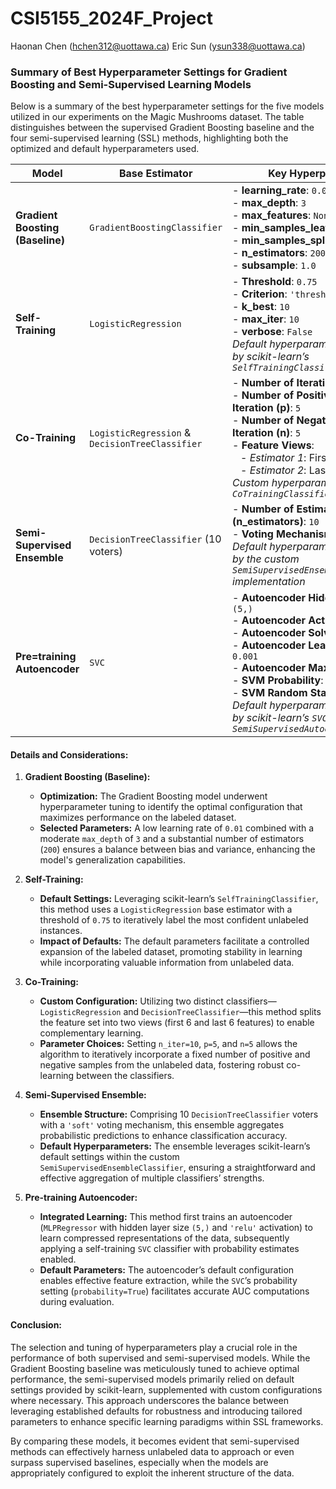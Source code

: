 # CSI5155_2024F_Project
Haonan Chen (hchen312@uottawa.ca)
Eric Sun (ysun338@uottawa.ca)
### **Summary of Best Hyperparameter Settings for Gradient Boosting and Semi-Supervised Learning Models**

Below is a summary of the best hyperparameter settings for the five models utilized in our experiments on the Magic Mushrooms dataset. The table distinguishes between the supervised Gradient Boosting baseline and the four semi-supervised learning (SSL) methods, highlighting both the optimized and default hyperparameters used.

| **Model**                         | **Base Estimator**                | **Key Hyperparameters**                                                                                                                                                                                                                                                                                                                                                     |
|-----------------------------------|------------------------------------|-------------------------------------------------------------------------------------------------------------------------------------------------------------------------------------------------------------------------------------------------------------------------------------------------------------------------------------------------------------------------------|
| **Gradient Boosting (Baseline)**  | `GradientBoostingClassifier`      | - **learning_rate**: `0.01` <br> - **max_depth**: `3` <br> - **max_features**: `None` <br> - **min_samples_leaf**: `5` <br> - **min_samples_split**: `20` <br> - **n_estimators**: `200` <br> - **subsample**: `1.0`                                                                                                                                                                |
| **Self-Training**                 | `LogisticRegression`               | - **Threshold**: `0.75` <br> - **Criterion**: `'threshold'` <br> - **k_best**: `10` <br> - **max_iter**: `10` <br> - **verbose**: `False` <br> *Default hyperparameters as provided by scikit-learn’s `SelfTrainingClassifier`*                                                                                                                                                |
| **Co-Training**                   | `LogisticRegression` & `DecisionTreeClassifier` | - **Number of Iterations (n_iter)**: `10` <br> - **Number of Positive Samples per Iteration (p)**: `5` <br> - **Number of Negative Samples per Iteration (n)**: `5` <br> - **Feature Views**: <br> &nbsp;&nbsp;&nbsp;- *Estimator 1*: First 6 features (`0-5`) <br> &nbsp;&nbsp;&nbsp;- *Estimator 2*: Last 6 features (`6-11`) <br> *Custom hyperparameters set for the `CoTrainingClassifier`* |
| **Semi-Supervised Ensemble**      | `DecisionTreeClassifier` (10 voters) | - **Number of Estimators (n_estimators)**: `10` <br> - **Voting Mechanism**: `'soft'` <br> *Default hyperparameters as provided by the custom `SemiSupervisedEnsembleClassifier` implementation*                                                                                                                                                |
| **Pre=training Autoencoder**        | `SVC`                              | - **Autoencoder Hidden Layer Sizes**: `(5,)` <br> - **Autoencoder Activation**: `'relu'` <br> - **Autoencoder Solver**: `'adam'` <br> - **Autoencoder Learning Rate Init**: `0.001` <br> - **Autoencoder Max Iterations**: `200` <br> - **SVM Probability**: `True` <br> - **SVM Random State**: `42` <br> *Default hyperparameters as provided by scikit-learn’s `SVC` and custom `SemiSupervisedAutoencoderClassifier`* |

#### **Details and Considerations:**

1. **Gradient Boosting (Baseline):**
   - **Optimization:** The Gradient Boosting model underwent hyperparameter tuning to identify the optimal configuration that maximizes performance on the labeled dataset.
   - **Selected Parameters:** A low learning rate of `0.01` combined with a moderate `max_depth` of `3` and a substantial number of estimators (`200`) ensures a balance between bias and variance, enhancing the model's generalization capabilities.

2. **Self-Training:**
   - **Default Settings:** Leveraging scikit-learn’s `SelfTrainingClassifier`, this method uses a `LogisticRegression` base estimator with a threshold of `0.75` to iteratively label the most confident unlabeled instances.
   - **Impact of Defaults:** The default parameters facilitate a controlled expansion of the labeled dataset, promoting stability in learning while incorporating valuable information from unlabeled data.

3. **Co-Training:**
   - **Custom Configuration:** Utilizing two distinct classifiers—`LogisticRegression` and `DecisionTreeClassifier`—this method splits the feature set into two views (first 6 and last 6 features) to enable complementary learning.
   - **Parameter Choices:** Setting `n_iter=10`, `p=5`, and `n=5` allows the algorithm to iteratively incorporate a fixed number of positive and negative samples from the unlabeled data, fostering robust co-learning between the classifiers.

4. **Semi-Supervised Ensemble:**
   - **Ensemble Structure:** Comprising 10 `DecisionTreeClassifier` voters with a `'soft'` voting mechanism, this ensemble aggregates probabilistic predictions to enhance classification accuracy.
   - **Default Hyperparameters:** The ensemble leverages scikit-learn’s default settings within the custom `SemiSupervisedEnsembleClassifier`, ensuring a straightforward and effective aggregation of multiple classifiers’ strengths.

5. **Pre-training Autoencoder:**
   - **Integrated Learning:** This method first trains an autoencoder (`MLPRegressor` with hidden layer size `(5,)` and `'relu'` activation) to learn compressed representations of the data, subsequently applying a self-training `SVC` classifier with probability estimates enabled.
   - **Default Parameters:** The autoencoder’s default configuration enables effective feature extraction, while the `SVC`’s probability setting (`probability=True`) facilitates accurate AUC computations during evaluation.

#### **Conclusion:**

The selection and tuning of hyperparameters play a crucial role in the performance of both supervised and semi-supervised models. While the Gradient Boosting baseline was meticulously tuned to achieve optimal performance, the semi-supervised models primarily relied on default settings provided by scikit-learn, supplemented with custom configurations where necessary. This approach underscores the balance between leveraging established defaults for robustness and introducing tailored parameters to enhance specific learning paradigms within SSL frameworks.

By comparing these models, it becomes evident that semi-supervised methods can effectively harness unlabeled data to approach or even surpass supervised baselines, especially when the models are appropriately configured to exploit the inherent structure of the data.
